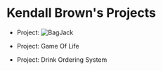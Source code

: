 # Kendall Brown's Projects

- Project: ![BagJack](https://github.com/kjbrown24/CS152-Datastructures/tree/main/projects/project1)

- Project: Game Of Life

- Project: Drink Ordering System
